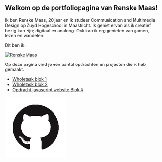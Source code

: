 ## Welkom op de portfoliopagina van Renske Maas!
Ik ben Renske Maas, 20 jaar en ik studeer Communication and Multimedia Design op Zuyd Hogeschool in Maastricht. Ik geniet ervan als ik creatief bezig kan zijn; digitaal en analoog. Ook kan ik erg genieten van gamen, lezen en wandelen.
<p>Dit ben ik: </p>

<a href="https://mrsdarcy-ofpemberley.tumblr.com/"><img src="Renskecjmaas.jpg" alt="Renske Maas"></a>

<P>Op deze pagina vind je een aantal opdrachten en projecten die ik heb gemaakt.</p>

<ul>
  <a href="http://student-1929712maas.mamdt.com/11-whole-task/"><li>Wholetask blok 1</li></a>
  <a href="http://student-1929712maas.mamdt.com/12-whole-task/pitch.pdf"><li>Wholetask blok 2</li></a>
  <a href="https://renskecjmaas.github.io/MMT4-les3-opdracht5/"><li>Opdracht javascript website Blok 4</li></a>
</ul>

<a href="https://github.com/renskecjmaas"><img src="GitHub-Mark2.png" alt="GitHub logo"></a>
